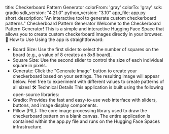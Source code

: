 title: Checkerboard Pattern Generator
colorFrom: 'gray'
colorTo: 'gray'
sdk: gradio
sdk_version: "4.21.0"
python_version: "3.10"
app_file: app.py
short_description: "An interactive tool to generate custom checkerboard patterns."
Checkerboard Pattern Generator
Welcome to the Checkerboard Pattern Generator! This is a simple and interactive Hugging Face Space that allows you to create custom checkerboard images directly in your browser.
🚀 How to Use
Using the app is straightforward:
 * Board Size: Use the first slider to select the number of squares on the board (e.g., a value of 8 creates an 8x8 board).
 * Square Size: Use the second slider to control the size of each individual square in pixels.
 * Generate: Click the "Generate Image" button to create your checkerboard based on your settings. The resulting image will appear below.
Feel free to experiment with different values to create patterns of all sizes!
🛠️ Technical Details
This application is built using the following open-source libraries:
 * Gradio: Provides the fast and easy-to-use web interface with sliders, buttons, and image display components.
 * Pillow (PIL): The core image processing library used to draw the checkerboard pattern on a blank canvas.
The entire application is contained within the app.py file and runs on the Hugging Face Spaces infrastructure.

